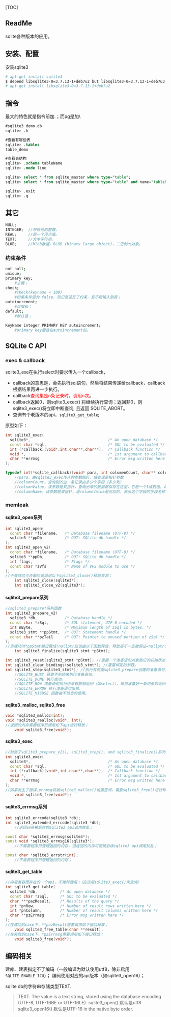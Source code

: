[TOC]

## ReadMe

sqlite各种版本的应用。

## 安装、配置

安装sqlite3

```bash
# apt-get install sqlite3
$ depend libsqlite3-0=3.7.13-1+deb7u2 but libsqlite3-0=3.7.13-1+deb7u3 is installed.
# apt-get install libsqlite3-0=3.7.13-1+deb7u2
```



## 指令
最大的特色就是指令前加.；而pg是加\
```sql
#sqlite3 demo.db   
sqlite> .h

#查看有哪些表
sqlite> .tables
table_demo  

#查看表结构
sqlite> .schema tableName
sqlite> .mode line

sqlite> select * from sqlite_master where type="table";
sqlite> select * from sqlite_master where type="table" and name="tableName";

sqlite> .exit
sqlite> .q
```



## 其它

```cpp
NULL;
INTEGER;  //带符号的整数。
REAL;     //是一个浮点值。
TEXT;     //文本字符串。
BLOB;     //blob数据。BLOB (binary large object)，二进制大对象。
```



### 约束条件

```bash
not null;
unique;
primary key;
	#主键；
check;
	#check(keyname < 100)
	#如果条件值为 false，则记录违反了约束，且不能输入到表；
autoincrement;
	#自增长；
default; 
	#默认值；

KeyName integer PRIMARY KEY autoincrement;
	#primary key要放在autoincrement前。
```



## SQLite C API

### exec & callback

sqlite3_exe在执行select时要求传入一个callback，

- callback的意思是，会先执行sql语句，然后将结果传递给callback，callback根据结果再进一步执行。
- callback<font color=red>查询集是n条记录时，调用n次</font>。
- callback返回0，则sqlite3_exec() 将继续执行查询；返回非0，则sqlite3_exec()将立即中断查询, 且返回 SQLITE_ABORT。
- 查询有个老版本的api，`sqlite3_get_table`;

原型如下：

```cpp
int sqlite3_exec(
  sqlite3*,                                  /* An open database */
  const char *sql,                           /* SQL to be evaluated */
  int (*callback)(void*,int,char**,char**),  /* Callback function */
  void *,                                    /* 1st argument to callback */
  char **errmsg                              /* Error msg written here */
);

typedef int(*sqlite_callback)(void* para, int columenCount, char** columnValue, char** columnName);
	//para，由sqlite3_exec传入的参数指针，或者说是指针参数
	//columnCount，查询到的这一条记录由多少个字段（多少列）
	//columnValue，该参数是双指针，查询出来的数据都保存在这里，它是一个1维数组，每一个元素都是一个char*,是一个字段内容，所以这个参数就可以不是单字节，而是可以为字符串等不定长度的数值，用字符串表示，以'\0'结尾。
	//columnName，该参数是双指针，语columnValue是对应的，表示这个字段的字段名称，
```



### memleak

#### sqlite3_open系列

```cpp
int sqlite3_open(
  const char *filename,   /* Database filename (UTF-8) */
  sqlite3 **ppDb          /* OUT: SQLite db handle */
);
int sqlite3_open_v2(
  const char *filename,   /* Database filename (UTF-8) */
  sqlite3 **ppDb,         /* OUT: SQLite db handle */
  int flags,              /* Flags */
  const char *zVfs        /* Name of VFS module to use */
);
//不管成功与否都应该调用以下sqlite3_close()释放资源；
	int sqlite3_close(sqlite3*);
	int sqlite3_close_v2(sqlite3*);
```



#### sqlite3_prepare系列

```cpp
//sqlite3_prepare*系列函数
int sqlite3_prepare_v2(
  sqlite3 *db,            /* Database handle */
  const char *zSql,       /* SQL statement, UTF-8 encoded */
  int nByte,              /* Maximum length of zSql in bytes. */
  sqlite3_stmt **ppStmt,  /* OUT: Statement handle */
  const char **pzTail     /* OUT: Pointer to unused portion of zSql */
);
//当成功时*ppStmt被设置成!nullptr应该由以下函数释放，释放后不一定被保证=nullptr;
	int sqlite3_finalize(sqlite3_stmt *pStmt);

int sqlite3_reset(sqlite3_stmt *pStmt); //重置一个准备语句对象到它的初始状态，然后准备被重新执行。
int sqlite3_clear_bindings(sqlite3_stmt*); //重置绑定的参数。
int sqlite3_step(sqlite3_stmt*); //执行有前面sqlite3_prepare创建的准备语句，返回如下：
	//SQLITE_BUSY 获取不到锁来执行准备语句。
	//SQLITE_DONE 执行成功。
	//SQLITE_ROW 准备语句执行结果有数据返回（如select），每当准备好一条记录则返回此。
	//SQLITE_ERROR 执行准备语句出错。
	//SQLITE_MISUSE 函数被不恰当的使用。
```



#### sqlite3_malloc, sqlite3_free

```cpp
void *sqlite3_malloc(int);
void *sqlite3_realloc(void*, int);
//返回的内存需要程序员调用如下api进行释放；
	void sqlite3_free(void*);
```



#### sqlite3_exec

```cpp
//封装了sqlite3_prepare_v2(), sqlite3_step(), and sqlite3_finalize()系列函数的操作；
int sqlite3_exec(
  sqlite3*,                                  /* An open database */
  const char *sql,                           /* SQL to be evaluated */
  int (*callback)(void*,int,char**,char**),  /* Callback function */
  void *,                                    /* 1st argument to callback */
  char **errmsg                              /* Error msg written here */
);
//如果发生了错误,errmsg将被sqlite3_malloc()设置空间，需要sqlite3_free()进行释放；
	void sqlite3_free(void*);
```



#### sqlite3_errmsg系列

```cpp
int sqlite3_errcode(sqlite3 *db);
int sqlite3_extended_errcode(sqlite3 *db);
	//返回码易被后续的sqlite3 api调用扰乱；

const char *sqlite3_errmsg(sqlite3*);
const void *sqlite3_errmsg16(sqlite3*);
	//不需要程序员管理返回的内存，但返回的内存可能被后续sqlite3 api调用扰乱；

const char *sqlite3_errstr(int);
	//不需要程序员管理返回的内存；
```



#### sqlite3_get_table

```cpp
//向后兼容而存在的一个api，不推荐使用；（应该用sqlite3_exec()来查询）
int sqlite3_get_table(
  sqlite3 *db,          /* An open database */
  const char *zSql,     /* SQL to be evaluated */
  char ***pazResult,    /* Results of the query */
  int *pnRow,           /* Number of result rows written here */
  int *pnColumn,        /* Number of result columns written here */
  char **pzErrmsg       /* Error msg written here */
);
//在成功的case下，**pazResult需要调用如下接口释放；
	void sqlite3_free_table(char **result);
//在失败的case下，*pzErrmsg需要调用如下接口释放；
	void sqlite3_free(void*);
```



## 编码相关

建库、建表指定不了编码（一般编译为默认使用utf8，除非启用`SQLITE_ENABLE_ICU`）；
编码使用对应的api版本（如sqlite3_open16）；

sqlite db的字符串存储类型TEXT.

> TEXT. The value is a text string, stored using the database encoding (UTF-8, UTF-16BE or UTF-16LE).
> sqlite3_open() 默认是utf8
> sqlite3_open16() 默认是UTF-16 in the native byte order. 

